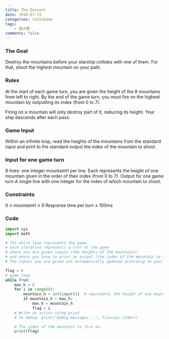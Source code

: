 ```yaml
---
title: The Descent
date: 2018-07-15
categories: CodinGame
tags:
    - 最大数
comments: false
---
```

### The Goal
Destroy the mountains before your starship collides with one of them. For that, shoot the highest mountain on your path.
### Rules
At the start of each game turn, you are given the height of the 8 mountains from left to right.
By the end of the game turn, you must fire on the highest mountain by outputting its index (from 0 to 7).

Firing on a mountain will only destroy part of it, reducing its height. Your ship descends after each pass. 
<!-- more -->
### Game Input
Within an infinite loop, read the heights of the mountains from the standard input and print to the standard output the index of the mountain to shoot.
### Input for one game turn
8 lines: one integer mountainH per line. Each represents the height of one mountain given in the order of their index (from 0 to 7).
Output for one game turn
A single line with one integer for the index of which mountain to shoot.
### Constraints
0 ≤ mountainH ≤ 9
Response time per turn ≤ 100ms

### Code
``` python
import sys
import math

# The while loop represents the game.
# Each iteration represents a turn of the game
# where you are given inputs (the heights of the mountains)
# and where you have to print an output (the index of the mountain to fire on)
# The inputs you are given are automatically updated according to your last actions.

flag = 0
# game loop
while True:
    max_h = 0
    for i in range(8):
        mountain_h = int(input())  # represents the height of one mountain.
        if mountain_h > max_h:
            max_h = mountain_h
            flag = i
    # Write an action using print
    # To debug: print("Debug messages...", file=sys.stderr)

    # The index of the mountain to fire on.
    print(flag)
```